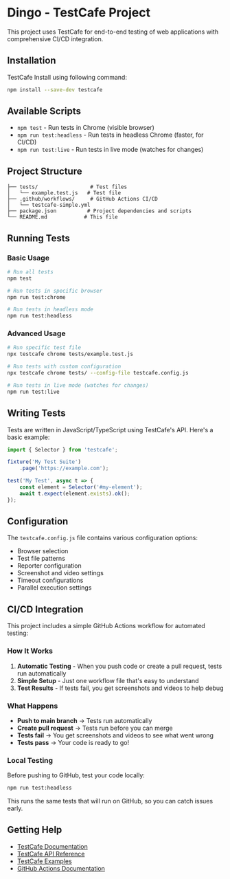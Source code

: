 # Dingo - TestCafe Project

This project uses TestCafe for end-to-end testing of web applications with comprehensive CI/CD integration.

## Installation

TestCafe Install using following command:

```bash
npm install --save-dev testcafe
```

## Available Scripts

- `npm test` - Run tests in Chrome (visible browser)
- `npm run test:headless` - Run tests in headless Chrome (faster, for CI/CD)
- `npm run test:live` - Run tests in live mode (watches for changes)

## Project Structure

```
├── tests/                 # Test files
│   └── example.test.js   # Test file
├── .github/workflows/     # GitHub Actions CI/CD
│   └── testcafe-simple.yml
├── package.json          # Project dependencies and scripts
└── README.md            # This file
```

## Running Tests

### Basic Usage

```bash
# Run all tests
npm test

# Run tests in specific browser
npm run test:chrome

# Run tests in headless mode
npm run test:headless
```

### Advanced Usage

```bash
# Run specific test file
npx testcafe chrome tests/example.test.js

# Run tests with custom configuration
npx testcafe chrome tests/ --config-file testcafe.config.js

# Run tests in live mode (watches for changes)
npm run test:live
```

## Writing Tests

Tests are written in JavaScript/TypeScript using TestCafe's API. Here's a basic example:

```javascript
import { Selector } from 'testcafe';

fixture('My Test Suite')
    .page('https://example.com');

test('My Test', async t => {
    const element = Selector('#my-element');
    await t.expect(element.exists).ok();
});
```

## Configuration

The `testcafe.config.js` file contains various configuration options:

- Browser selection
- Test file patterns
- Reporter configuration
- Screenshot and video settings
- Timeout configurations
- Parallel execution settings

## CI/CD Integration

This project includes a simple GitHub Actions workflow for automated testing:

### How It Works

1. **Automatic Testing** - When you push code or create a pull request, tests run automatically
2. **Simple Setup** - Just one workflow file that's easy to understand
3. **Test Results** - If tests fail, you get screenshots and videos to help debug

### What Happens

- **Push to main branch** → Tests run automatically
- **Create pull request** → Tests run before you can merge
- **Tests fail** → You get screenshots and videos to see what went wrong
- **Tests pass** → Your code is ready to go!

### Local Testing

Before pushing to GitHub, test your code locally:
```bash
npm run test:headless
```

This runs the same tests that will run on GitHub, so you can catch issues early.

## Getting Help

- [TestCafe Documentation](https://testcafe.io/documentation/)
- [TestCafe API Reference](https://testcafe.io/documentation/reference/test-api/)
- [TestCafe Examples](https://github.com/DevExpress/testcafe-examples)
- [GitHub Actions Documentation](https://docs.github.com/en/actions)
